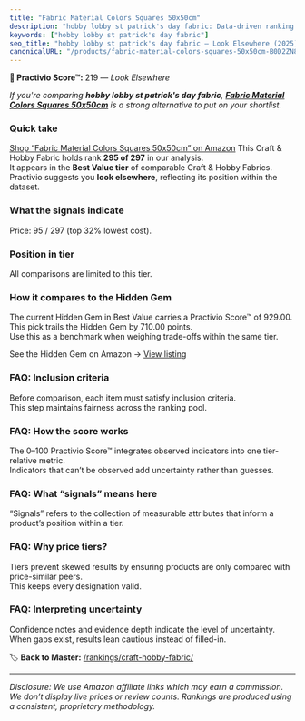 ```yaml
---
title: "Fabric Material Colors Squares 50x50cm"
description: "hobby lobby st patrick's day fabric: Data-driven ranking using the Practivio Score™. Positioned by quality, value, demand, findability, momentum."
keywords: ["hobby lobby st patrick's day fabric"]
seo_title: "hobby lobby st patrick's day fabric — Look Elsewhere (2025)"
canonicalURL: "/products/fabric-material-colors-squares-50x50cm-B0D2ZN8M4B/"
---
```


**🚫 Practivio Score™:** 219 — _Look Elsewhere_


*If you're comparing **hobby lobby st patrick's day fabric**, **[Fabric Material Colors Squares 50x50cm](https://www.amazon.com/dp/B0D2ZN8M4B?tag=practivio-20)** is a strong alternative to put on your shortlist.*
### Quick take
[Shop “Fabric Material Colors Squares 50x50cm” on Amazon](https://www.amazon.com/dp/B0D2ZN8M4B?tag=practivio-20)
This Craft & Hobby Fabric holds rank **295 of 297** in our analysis.  
It appears in the **Best Value tier** of comparable Craft & Hobby Fabrics.  
Practivio suggests you **look elsewhere**, reflecting its position within the dataset.

### What the signals indicate
Price: 95 / 297 (top 32% lowest cost).  

### Position in tier
All comparisons are limited to this tier.

### How it compares to the Hidden Gem
The current Hidden Gem in Best Value carries a Practivio Score™ of 929.00.  
This pick trails the Hidden Gem by 710.00 points.  
Use this as a benchmark when weighing trade-offs within the same tier.  

See the Hidden Gem on Amazon → [View listing](https://www.amazon.com/dp/B08DHDZKGS?tag=practivio-20)

### FAQ: Inclusion criteria
Before comparison, each item must satisfy inclusion criteria.  
This step maintains fairness across the ranking pool.

### FAQ: How the score works
The 0–100 Practivio Score™ integrates observed indicators into one tier-relative metric.  
Indicators that can’t be observed add uncertainty rather than guesses.

### FAQ: What “signals” means here
“Signals” refers to the collection of measurable attributes that inform a product’s position within a tier.

### FAQ: Why price tiers?
Tiers prevent skewed results by ensuring products are only compared with price-similar peers.  
This keeps every designation valid.

### FAQ: Interpreting uncertainty
Confidence notes and evidence depth indicate the level of uncertainty.  
When gaps exist, results lean cautious instead of filled-in.


🏷️ **Back to Master:** [/rankings/craft-hobby-fabric/](/rankings/craft-hobby-fabric/)

---
_Disclosure: We use Amazon affiliate links which may earn a commission. We don’t display live prices or review counts. Rankings are produced using a consistent, proprietary methodology._
